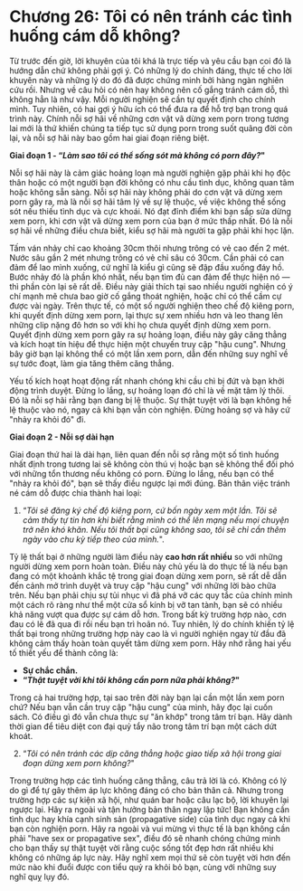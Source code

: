 # Chương 26: Tôi có nên tránh các tình huống cám dỗ không?

Từ trước đến giờ, lời khuyên của tôi khá là trực tiếp và yêu cầu bạn coi đó là hướng dẫn chứ không phải gợi ý. Có những lý do chính đáng, thực tế cho lời khuyên này và những lý do đó đã được chứng minh bởi hàng ngàn nghiên cứu rồi. Nhưng về câu hỏi có nên hay không nên cố gắng tránh cám dỗ, thì không hẳn là như vậy. Mỗi người nghiện sẽ cần tự quyết định cho chính mình. Tuy nhiên, có hai gợi ý hữu ích có thể đưa ra để hỗ trợ bạn trong quá trình này. Chính nỗi sợ hãi về những cơn vật vã dừng xem porn trong tương lai mới là thứ khiến chúng ta tiếp tục sử dụng porn trong suốt quãng đời còn lại, và nỗi sợ hãi này bao gồm hai giai đoạn riêng biệt.

**Giai đoạn 1 - “*Làm sao tôi có thể sống sót mà không có porn đây?*"**

Nỗi sợ hãi này là cảm giác hoảng loạn mà người nghiện gặp phải khi họ độc thân hoặc có một người bạn đời không có nhu cầu tình dục, không quan tâm hoặc không sẵn sàng. Nỗi sợ hãi này không phải do cơn vật vã dừng xem porn gây ra, mà là nỗi sợ hãi tâm lý về sự lệ thuộc, về việc không thể sống sót nếu thiếu tình dục và cực khoái. Nó đạt đỉnh điểm khi bạn sắp sửa dừng xem porn, khi cơn vật vã dừng xem porn của bạn ở mức thấp nhất. Đó là nỗi sợ hãi về những điều chưa biết, kiểu sợ hãi mà người ta gặp phải khi học lặn.

Tấm ván nhảy chỉ cao khoảng 30cm thôi nhưng trông có vẻ cao đến 2 mét. Nước sâu gần 2 mét nhưng trông có vẻ chỉ sâu có 30cm. Cần phải có can đảm để lao mình xuống, cứ nghĩ là kiểu gì cũng sẽ đập đầu xuống đáy hồ. Bước nhảy đó là phần khó nhất, nếu bạn tìm đủ can đảm để thực hiện nó — thì phần còn lại sẽ rất dễ. Điều này giải thích tại sao nhiều người nghiện có ý chí mạnh mẽ chưa bao giờ cố gắng thoát nghiện, hoặc chỉ có thể cầm cự được vài ngày. Trên thực tế, có một số người nghiện theo chế độ kiêng porn, khi quyết định dừng xem porn, lại thực sự xem nhiều hơn và leo thang lên những clip nặng đô hơn so với khi họ chưa quyết định dừng xem porn. Quyết định dừng xem porn gây ra sự hoảng loạn, điều này gây căng thẳng và kích hoạt tín hiệu để thực hiện một chuyến truy cập "hậu cung". Nhưng bây giờ bạn lại không thể có một lần xem porn, dẫn đến những suy nghĩ về sự tước đoạt, làm gia tăng thêm căng thẳng.

Yếu tố kích hoạt hoạt động rất nhanh chóng khi cầu chì bị đứt và bạn khởi động trình duyệt. Đừng lo lắng, sự hoảng loạn đó chỉ là về mặt tâm lý thôi. Đó là nỗi sợ hãi rằng bạn đang bị lệ thuộc. Sự thật tuyệt vời là bạn không hề lệ thuộc vào nó, ngay cả khi bạn vẫn còn nghiện. Đừng hoảng sợ và hãy cứ "nhảy ra khỏi đó" đi.

**Giai đoạn 2 - Nỗi sợ dài hạn**

Giai đoạn thứ hai là dài hạn, liên quan đến nỗi sợ rằng một số tình huống nhất định trong tương lai sẽ không còn thú vị hoặc bạn sẽ không thể đối phó với những tổn thương nếu không có porn. Đừng lo lắng, nếu bạn có thể "nhảy ra khỏi đó", bạn sẽ thấy điều ngược lại mới đúng. Bản thân việc tránh né cám dỗ được chia thành hai loại:

1. “*Tôi sẽ đăng ký chế độ kiêng porn, cứ bốn ngày xem một lần. Tôi sẽ cảm thấy tự tin hơn khi biết rằng mình có thể lên mạng nếu mọi chuyện trở nên khó khăn. Nếu tôi thất bại cũng không sao, tôi sẽ chỉ cần thêm ngày vào chu kỳ tiếp theo của mình.*".

Tỷ lệ thất bại ở những người làm điều này **cao hơn rất nhiều** so với những người dừng xem porn hoàn toàn. Điều này chủ yếu là do thực tế là nếu bạn đang có một khoảnh khắc tệ trong giai đoạn dừng xem porn, sẽ rất dễ dẫn đến cảnh mở trình duyệt và truy cập "hậu cung" với những lời bào chữa trên. Nếu bạn phải chịu sự tủi nhục vì đã phá vỡ các quy tắc của chính mình một cách rõ ràng như thể một cửa sổ kính bị vỡ tan tành, bạn sẽ có nhiều khả năng vượt qua được sự cám dỗ hơn. Trong bất kỳ trường hợp nào, cơn đau có lẽ đã qua đi rồi nếu bạn trì hoãn nó. Tuy nhiên, lý do chính khiến tỷ lệ thất bại trong những trường hợp này cao là vì người nghiện ngay từ đầu đã không cảm thấy hoàn toàn quyết tâm dừng xem porn. Hãy nhớ rằng hai yếu tố thiết yếu để thành công là:

* **Sự chắc chắn.**
* **“*Thật tuyệt vời khi tôi không cần porn nữa phải không?*"**

Trong cả hai trường hợp, tại sao trên đời này bạn lại cần một lần xem porn chứ? Nếu bạn vẫn cần truy cập "hậu cung" của mình, hãy đọc lại cuốn sách. Có điều gì đó vẫn chưa thực sự "ăn khớp" trong tâm trí bạn. Hãy dành thời gian để tiêu diệt con đại quỷ tẩy não trong tâm trí bạn một cách dứt khoát.

2. “*Tôi có nên tránh các dịp căng thẳng hoặc giao tiếp xã hội trong giai đoạn dừng xem porn không?*"

Trong trường hợp các tình huống căng thẳng, câu trả lời là có. Không có lý do gì để tự gây thêm áp lực không đáng có cho bản thân cả. Nhưng trong trường hợp các sự kiện xã hội, như quán bar hoặc câu lạc bộ, lời khuyên lại ngược lại. Hãy ra ngoài và tận hưởng bản thân ngay lập tức! Bạn không cần tình dục hay khía cạnh sinh sản (propagative side) của tình dục ngay cả khi bạn còn nghiện porn. Hãy ra ngoài và vui mừng vì thực tế là bạn không cần phải "have sex or propagative sex", điều đó sẽ nhanh chóng chứng minh cho bạn thấy sự thật tuyệt vời rằng cuộc sống tốt đẹp hơn rất nhiều khi không có những áp lực này. Hãy nghĩ xem mọi thứ sẽ còn tuyệt vời hơn đến mức nào khi đuổi được con tiểu quỷ ra khỏi bỏ bạn, cùng với những suy nghĩ quỵ lụy đó.